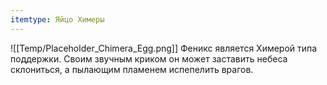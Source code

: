```yaml
---
itemtype: Яйцо Химеры
---
```

![[Temp/Placeholder_Chimera_Egg.png]]
Феникс является Химерой типа поддержки. Своим звучным криком он может заставить небеса склониться, а пылающим пламенем испепелить врагов.
